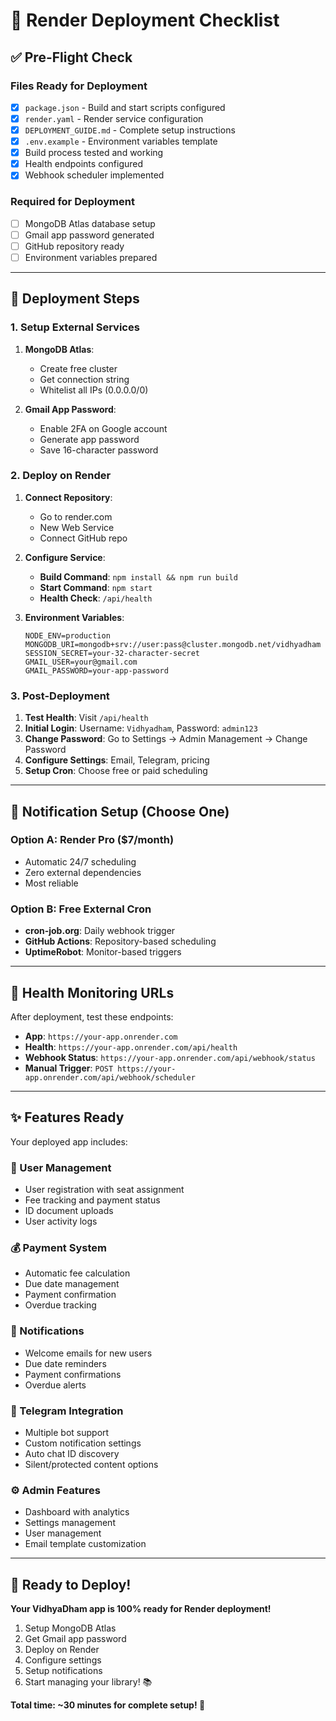 # 🎯 Render Deployment Checklist

## ✅ Pre-Flight Check

### Files Ready for Deployment
- [x] `package.json` - Build and start scripts configured
- [x] `render.yaml` - Render service configuration
- [x] `DEPLOYMENT_GUIDE.md` - Complete setup instructions
- [x] `.env.example` - Environment variables template
- [x] Build process tested and working
- [x] Health endpoints configured
- [x] Webhook scheduler implemented

### Required for Deployment
- [ ] MongoDB Atlas database setup
- [ ] Gmail app password generated
- [ ] GitHub repository ready
- [ ] Environment variables prepared

---

## 🚀 Deployment Steps

### 1. Setup External Services
1. **MongoDB Atlas**:
   - Create free cluster
   - Get connection string
   - Whitelist all IPs (0.0.0.0/0)

2. **Gmail App Password**:
   - Enable 2FA on Google account
   - Generate app password
   - Save 16-character password

### 2. Deploy on Render
1. **Connect Repository**:
   - Go to render.com
   - New Web Service
   - Connect GitHub repo

2. **Configure Service**:
   - **Build Command**: `npm install && npm run build`
   - **Start Command**: `npm start`
   - **Health Check**: `/api/health`

3. **Environment Variables**:
   ```
   NODE_ENV=production
   MONGODB_URI=mongodb+srv://user:pass@cluster.mongodb.net/vidhyadham
   SESSION_SECRET=your-32-character-secret
   GMAIL_USER=your@gmail.com
   GMAIL_PASSWORD=your-app-password
   ```

### 3. Post-Deployment
1. **Test Health**: Visit `/api/health`
2. **Initial Login**: Username: `Vidhyadham`, Password: `admin123`
3. **Change Password**: Go to Settings → Admin Management → Change Password
4. **Configure Settings**: Email, Telegram, pricing
5. **Setup Cron**: Choose free or paid scheduling

---

## 🔧 Notification Setup (Choose One)

### Option A: Render Pro ($7/month)
- Automatic 24/7 scheduling
- Zero external dependencies
- Most reliable

### Option B: Free External Cron
- **cron-job.org**: Daily webhook trigger
- **GitHub Actions**: Repository-based scheduling
- **UptimeRobot**: Monitor-based triggers

---

## 🏥 Health Monitoring URLs

After deployment, test these endpoints:

- **App**: `https://your-app.onrender.com`
- **Health**: `https://your-app.onrender.com/api/health`
- **Webhook Status**: `https://your-app.onrender.com/api/webhook/status`
- **Manual Trigger**: `POST https://your-app.onrender.com/api/webhook/scheduler`

---

## ✨ Features Ready

Your deployed app includes:

### 👥 User Management
- User registration with seat assignment
- Fee tracking and payment status
- ID document uploads
- User activity logs

### 💰 Payment System
- Automatic fee calculation
- Due date management
- Payment confirmation
- Overdue tracking

### 📧 Notifications
- Welcome emails for new users
- Due date reminders
- Payment confirmations
- Overdue alerts

### 🤖 Telegram Integration
- Multiple bot support
- Custom notification settings
- Auto chat ID discovery
- Silent/protected content options

### ⚙️ Admin Features
- Dashboard with analytics
- Settings management
- User management
- Email template customization

---

## 🎉 Ready to Deploy!

**Your VidhyaDham app is 100% ready for Render deployment!**

1. Setup MongoDB Atlas
2. Get Gmail app password
3. Deploy on Render
4. Configure settings
5. Setup notifications
6. Start managing your library! 📚

**Total time: ~30 minutes for complete setup! 🚀**
